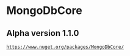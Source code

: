# MongoDbCore

## Alpha version 1.1.0

[`https://www.nuget.org/packages/MongoDbCore/`](https://www.nuget.org/packages/MongoDbCore/)
